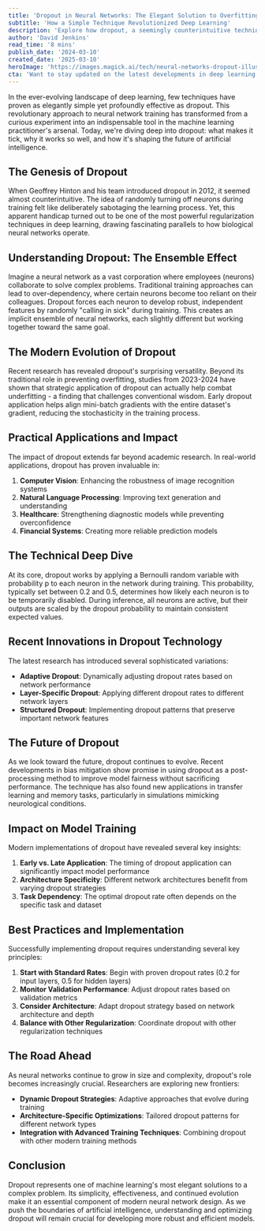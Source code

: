 ```yaml
---
title: 'Dropout in Neural Networks: The Elegant Solution to Overfitting You Need to Understand'
subtitle: 'How a Simple Technique Revolutionized Deep Learning'
description: 'Explore how dropout, a seemingly counterintuitive technique of randomly disabling neurons during training, has become one of deep learning\'s most powerful tools for preventing overfitting and improving model performance. From its origins to cutting-edge applications, discover why this elegant solution continues to shape the future of artificial intelligence.'
author: 'David Jenkins'
read_time: '8 mins'
publish_date: '2024-03-10'
created_date: '2025-03-10'
heroImage: 'https://images.magick.ai/tech/neural-networks-dropout-illustration.jpg'
cta: 'Want to stay updated on the latest developments in deep learning and neural network optimization? Follow us on LinkedIn for expert insights, technical deep dives, and industry trends that keep you at the forefront of AI innovation.'
---
```


In the ever-evolving landscape of deep learning, few techniques have proven as elegantly simple yet profoundly effective as dropout. This revolutionary approach to neural network training has transformed from a curious experiment into an indispensable tool in the machine learning practitioner's arsenal. Today, we're diving deep into dropout: what makes it tick, why it works so well, and how it's shaping the future of artificial intelligence.

## The Genesis of Dropout

When Geoffrey Hinton and his team introduced dropout in 2012, it seemed almost counterintuitive. The idea of randomly turning off neurons during training felt like deliberately sabotaging the learning process. Yet, this apparent handicap turned out to be one of the most powerful regularization techniques in deep learning, drawing fascinating parallels to how biological neural networks operate.

## Understanding Dropout: The Ensemble Effect

Imagine a neural network as a vast corporation where employees (neurons) collaborate to solve complex problems. Traditional training approaches can lead to over-dependency, where certain neurons become too reliant on their colleagues. Dropout forces each neuron to develop robust, independent features by randomly "calling in sick" during training. This creates an implicit ensemble of neural networks, each slightly different but working together toward the same goal.

## The Modern Evolution of Dropout

Recent research has revealed dropout's surprising versatility. Beyond its traditional role in preventing overfitting, studies from 2023-2024 have shown that strategic application of dropout can actually help combat underfitting - a finding that challenges conventional wisdom. Early dropout application helps align mini-batch gradients with the entire dataset's gradient, reducing the stochasticity in the training process.

## Practical Applications and Impact

The impact of dropout extends far beyond academic research. In real-world applications, dropout has proven invaluable in:

1. **Computer Vision**: Enhancing the robustness of image recognition systems
2. **Natural Language Processing**: Improving text generation and understanding
3. **Healthcare**: Strengthening diagnostic models while preventing overconfidence
4. **Financial Systems**: Creating more reliable prediction models

## The Technical Deep Dive

At its core, dropout works by applying a Bernoulli random variable with probability p to each neuron in the network during training. This probability, typically set between 0.2 and 0.5, determines how likely each neuron is to be temporarily disabled. During inference, all neurons are active, but their outputs are scaled by the dropout probability to maintain consistent expected values.

## Recent Innovations in Dropout Technology

The latest research has introduced several sophisticated variations:

- **Adaptive Dropout**: Dynamically adjusting dropout rates based on network performance
- **Layer-Specific Dropout**: Applying different dropout rates to different network layers
- **Structured Dropout**: Implementing dropout patterns that preserve important network features

## The Future of Dropout

As we look toward the future, dropout continues to evolve. Recent developments in bias mitigation show promise in using dropout as a post-processing method to improve model fairness without sacrificing performance. The technique has also found new applications in transfer learning and memory tasks, particularly in simulations mimicking neurological conditions.

## Impact on Model Training

Modern implementations of dropout have revealed several key insights:

1. **Early vs. Late Application**: The timing of dropout application can significantly impact model performance
2. **Architecture Specificity**: Different network architectures benefit from varying dropout strategies
3. **Task Dependency**: The optimal dropout rate often depends on the specific task and dataset

## Best Practices and Implementation

Successfully implementing dropout requires understanding several key principles:

1. **Start with Standard Rates**: Begin with proven dropout rates (0.2 for input layers, 0.5 for hidden layers)
2. **Monitor Validation Performance**: Adjust dropout rates based on validation metrics
3. **Consider Architecture**: Adapt dropout strategy based on network architecture and depth
4. **Balance with Other Regularization**: Coordinate dropout with other regularization techniques

## The Road Ahead

As neural networks continue to grow in size and complexity, dropout's role becomes increasingly crucial. Researchers are exploring new frontiers:

- **Dynamic Dropout Strategies**: Adaptive approaches that evolve during training
- **Architecture-Specific Optimizations**: Tailored dropout patterns for different network types
- **Integration with Advanced Training Techniques**: Combining dropout with other modern training methods

## Conclusion

Dropout represents one of machine learning's most elegant solutions to a complex problem. Its simplicity, effectiveness, and continued evolution make it an essential component of modern neural network design. As we push the boundaries of artificial intelligence, understanding and optimizing dropout will remain crucial for developing more robust and efficient models.